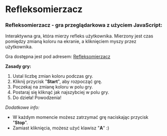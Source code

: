 
# Refleksomierzacz

### Refleksomierzacz - gra przeglądarkowa z użyciem JavaScript:

Interaktywna gra, która mierzy refleks użytkownika. Mierzony jest czas pomiędzy zmianą koloru na ekranie, a kliknięciem myszy przez użytkownika.

Gra dostępna jest pod adresem: [Refleksomierzacz](https://damian3ro.github.io/js-lab/)

**Zasady gry:**
1. Ustal liczbę zmian koloru podczas gry.
2. Kliknij przycisk "**Start**", aby rozpocząć grę.
3. Poczekaj na zmianę koloru w polu gry.
4. Postaraj się kliknąć jak najszybciej w polu gry.
5. Do dzieła! Powodzenia!

*Dodatkowe info:*
- W każdym momencie możesz zatrzymać grę naciskając przycisk "**Stop**".
- Zamiast kliknięcia, możesz użyć klawisz "**A**" :)